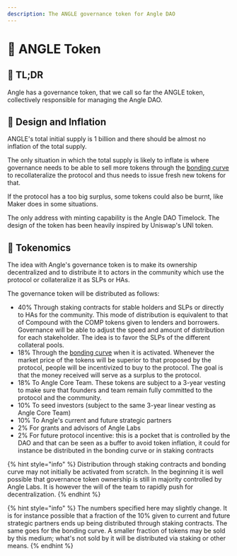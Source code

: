 ```yaml
---
description: The ANGLE governance token for Angle DAO
---
```


# 🚀 ANGLE Token

## 🔎 TL;DR

Angle has a governance token, that we call so far the ANGLE token, collectively responsible for managing the Angle DAO.

## 🎨 Design and Inflation

ANGLE's total initial supply is 1 billion and there should be almost no inflation of the total supply.

The only situation in which the total supply is likely to inflate is where governance needs to be able to sell more tokens through the [bonding curve](bonding-curve.md) to recollateralize the protocol and thus needs to issue fresh new tokens for that.

If the protocol has a too big surplus, some tokens could also be burnt, like Maker does in some situations.

The only address with minting capability is the Angle DAO Timelock. The design of the token has been heavily inspired by Uniswap's UNI token.

## 🧬 Tokenomics

The idea with Angle's governance token is to make its ownership decentralized and to distribute it to actors in the community which use the protocol or collateralize it as SLPs or HAs.

The governance token will be distributed as follows:

* 40% Through staking contracts for stable holders and SLPs or directly to HAs for the community. This mode of distribution is equivalent to that of Compound with the COMP tokens given to lenders and borrowers. Governance will be able to adjust the speed and amount of distribution for each stakeholder. The idea is to favor the SLPs of the different collateral pools.
* 18% Through the [bonding curve](bonding-curve.md) when it is activated. Whenever the market price of the tokens will be superior to that proposed by the protocol, people will be incentivized to buy to the protocol. The goal is that the money received will serve as a surplus to the protocol.
* 18% To Angle Core Team. These tokens are subject to a 3-year vesting to make sure that founders and team remain fully committed to the protocol and the community.
* 10% To seed investors (subject to the same 3-year linear vesting as Angle Core Team)
* 10% To Angle's current and future strategic partners
* 2% For grants and advisors of Angle Labs
* 2% For future protocol incentive: this is a pocket that is controlled by the DAO and that can be seen as a buffer to avoid token inflation, it could for instance be distributed in the bonding curve or in staking contracts

{% hint style="info" %}
Distribution through staking contracts and bonding curve may not initially be activated from scratch. In the beginning it is well possible that governance token ownership is still in majority controlled by Angle Labs. It is however the will of the team to rapidly push for decentralization.
{% endhint %}

{% hint style="info" %}
The numbers specified here may slightly change. It is for instance possible that a fraction of the 10% given to current and future strategic partners ends up being distributed through staking contracts. The same goes for the bonding curve. A smaller fraction of tokens may be sold by this medium; what's not sold by it will be distributed via staking or other means.
{% endhint %}
